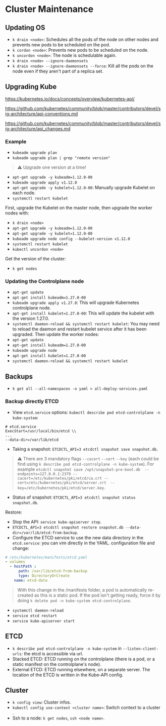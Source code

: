# Cluster Maintenance

## Updating OS
- `k drain <node>`: Schedules all the pods of the node on other nodes and prevents new pods to be scheduled on the
pod.
- `k cordon <node>`: Prevents new pods to be scheduled on the node.
- `k uncordon <node>`: The node is schedulable again.
- `k drain <node> --ignore-daemonsets`
- `k drain <node> --ignore-daemonsets --force`: Kill all the pods on the node even if they aren't part of a
replica set.

## Upgrading Kube
https://kubernetes.io/docs/concepts/overview/kubernetes-api/

https://github.com/kubernetes/community/blob/master/contributors/devel/sig-architecture/api-conventions.md

https://github.com/kubernetes/community/blob/master/contributors/devel/sig-architecture/api_changes.md
### Example
- `kubeadm upgrade plan`
- `kubeadm upgrade plan | grep "remote version"`
> :warning: Upgrade one version at a time!

- `apt-get upgrade -y kubeadm=1.12.0-00`
- `kubeadm upgrade apply v1.12.0`
- `apt-get upgrade -y kubelet=1.12.0-00`: Manually upgrade Kubelet on each node.
- `systemctl restart kubelet`

First, upgrade the Kubelet on the master node, then upgrade the worker nodes with:
- `k drain <node>`
- `apt-get upgrade -y kubeadm=1.12.0-00`
- `apt-get upgrade -y kubelet=1.12.0-00`
- `kubeadm upgrade node config --kubelet-version v1.12.0`
- `systemctl restart kubelet`
- `kubectl uncordon <node>`

Get the version of the cluster:
- `k get nodes`

### Updating the Controlplane node
- `apt-get update`
- `apt-get install kubeadm=1.27.0-00`
- `kubeadm upgrade apply v1.27.0`: This will upgrade Kubernetes controlplane node.
- `apt-get install kubelet=1.27.0-00`: This will update the kubelet with the version 1.27.0.
- `systemctl daemon-reload && systemctl restart kubelet`: You may need to reload the daemon and restart kubelet service 
after it has been upgraded.
Then update the worker nodes:
- `apt-get update`
- `apt-get install kubeadm=1.27.0-00`
- `kubeadm upgrade node`
- `apt-get install kubelet=1.27.0-00`
- `systemctl daemon-reload && systemctl restart kubelet`


## Backups
- `k get all --all-namespaces -o yaml > all-deploy-services.yaml`
### Backup directly ETCD
- View `etcd.service` options: `kubectl describe pod etcd-controlplane -n kube-system`: 
```
# etcd.service
ExecStart=/usr/local/bin/etcd \\
...
--data-dir=/var/lib/etcd
```
- Taking a snapshot: `ETCDCTL_API=3 etcdctl snapshot save snapshot.db`.
> :warning: There are 3 mandatory flags `--cacert` `--cert` `--key` (each could be find using 
> `k describe pod etcd-controlplane -n kube-system`). For example `etcdctl snapshot save /opt/snapshot-pre-boot.db 
> --endpoints=127.0.0.1:2379 --cacert=/etc/kubernetes/pki/etcd/ca.crt --cert=/etc/kubernetes/pki/etcd/server.crt 
> --key=/etc/kubernetes/pki/etcd/server.key`.
- Status of snapshot: `ETCDCTL_API=3 etcdctl snapshot status snapshot.db`.

Restore:
- Stop the API: `service kube-apiserver stop`.
- `ETCDCTL_API=3 etcdctl snapshot restore snapshot.db --data-dir=/var/lib/etcd-from-backup`.
- Configure the ETCD service to use the new data directory in the `etcd.service`: you can vim directly in the YAML.
configuration file and change:
```yaml
# /etc/kubernetes/manifests/etcd.yaml
- volumes
  - hostPath : 
      path: /var/lib/etcd-from-backup
      type: DirectoryOrCreate
    name: etcd-data
``` 
> With this change in the /manifests folder, a pod is automatically re-created as this is a static pod. If the pod 
> isn't getting ready, force it by doing `k delete pod -n kube-system etcd-controlplane`.
- `systemctl daemon-reload`
- `service etcd restart`
- `service kube-apiserver start`

## ETCD 
- `k describe pod etcd-controlplane -n kube-system` in `--listen-client-urls`: the etcd is accessible via url.
- Stacked ETCD: ETCD running on the controlplane (there is a pod, or a static manifest on the controlplane's node).
- External ETCD: ETCD running elsewhere, on a separate server. The location of the ETCD is written in the Kube-API 
config.

## Cluster
- `k config view`: Cluster infos.
- `kubectl config use-context <cluster name>`: Switch context to a cluster .
- Ssh to a node: `k get nodes`, `ssh <node name>`.








